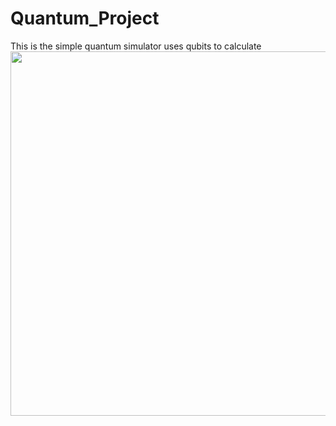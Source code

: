 # Quantum_Project
This is the simple quantum simulator uses qubits to calculate 
<img class="size-full wp-image-162 aligncenter" src="http://DRoidapps.cf/Files/qubit.gif" alt="" width="748" height="583" />
